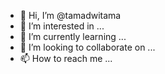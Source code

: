 - 👋 Hi, I’m @tamadwitama
- 👀 I’m interested in ...
- 🌱 I’m currently learning ...
- 💞️ I’m looking to collaborate on ...
- 📫 How to reach me ...

<!---
tamadwitama/tamadwitama is a ✨ special ✨ repository because its `README.md` (this file) appears on your GitHub profile.
You can click the Preview link to take a look at your changes.
--->
